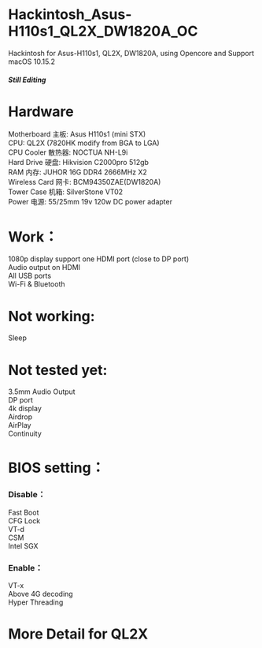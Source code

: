 # Hackintosh_Asus-H110s1_QL2X_DW1820A_OC
Hackintosh for Asus-H110s1, QL2X, DW1820A, using Opencore and Support macOS 10.15.2 

##### Still Editing 


# Hardware
Motherboard 主板:    Asus H110s1 (mini STX)  
CPU:                QL2X (7820HK modify from BGA to LGA)  
CPU Cooler 散热器:   NOCTUA NH-L9i  
Hard Drive 硬盘:     Hikvision C2000pro 512gb  
RAM 内存:            JUHOR 16G DDR4 2666MHz X2  
Wireless Card 网卡:  BCM94350ZAE(DW1820A)  
Tower Case 机箱:     SilverStone VT02  
Power 电源:          55/25mm 19v 120w DC power adapter  

# Work：
1080p display support one HDMI port (close to DP port)  
Audio output on HDMI  
All USB ports  
Wi-Fi & Bluetooth  

# Not working:
Sleep  

# Not tested yet:
3.5mm Audio Output  
DP port  
4k display  
Airdrop  
AirPlay  
Continuity  

# BIOS setting：

### Disable：
  Fast Boot  
  CFG Lock   
  VT-d  
  CSM  
  Intel SGX  

### Enable：
  VT-x  
  Above 4G decoding  
  Hyper Threading  
  
# More Detail for QL2X
